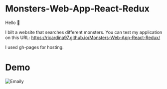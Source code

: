 # Monsters-Web-App-React-Redux

Hello 🦄

I bilt a website that searches different monsters. You can test my application on this URL: https://ricardina97.github.io/Monsters-Web-App-React-Redux/

I used gh-pages for hosting.

# Demo

![Emaily](https://i.giphy.com/media/hpWrRQZcoZ7QGKPmhu/giphy.gif)
